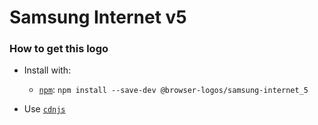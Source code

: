 # Samsung Internet v5

### How to get this logo

* Install with:
  * [`npm`](https://www.npmjs.com/): `npm install --save-dev @browser-logos/samsung-internet_5`

* Use [`cdnjs`](https://cdnjs.com/libraries/browser-logos)
